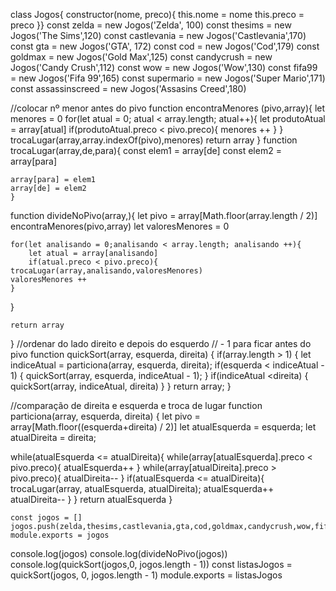 class Jogos{
    constructor(nome, preco){
        this.nome = nome
        this.preco = preco
    }}
    const zelda = new Jogos('Zelda', 100) 
    const thesims = new Jogos('The Sims',120) 
    const castlevania = new Jogos('Castlevania',170) 
    const gta = new Jogos('GTA', 172) 
    const cod = new Jogos('Cod',179) 
    const goldmax = new Jogos('Gold Max',125) 
    const candycrush = new Jogos('Candy Crush',112) 
    const wow = new Jogos('Wow',130) 
    const fifa99 = new Jogos('Fifa 99',165) 
    const supermario = new Jogos('Super Mario',171) 
    const assassinscreed = new Jogos('Assasins Creed',180) 
 
//colocar nº menor antes do pivo
function encontraMenores (pivo,array){
    let menores = 0
       for(let atual = 0; atual < array.length; atual++){
        let produtoAtual = array[atual]
        if(produtoAtual.preco < pivo.preco){
        menores ++
        }
    }
    trocaLugar(array,array.indexOf(pivo),menores)
    return array
     }
function trocaLugar(array,de,para){
    const elem1 = array[de]
    const elem2 = array[para]

    array[para] = elem1
    array[de] = elem2 
    }  
function divideNoPivo(array,){
    let pivo = array[Math.floor(array.length / 2)]
    encontraMenores(pivo,array)
    let valoresMenores = 0

    for(let analisando = 0;analisando < array.length; analisando ++){
        let atual = array[analisando]
        if(atual.preco < pivo.preco){
    trocaLugar(array,analisando,valoresMenores)
    valoresMenores ++
    }
}
        
    return array
}
//ordenar do lado direito e depois do esquerdo
// - 1 para ficar antes do pivo
function quickSort(array, esquerda, direita) {
    if(array.length > 1) {
        let indiceAtual = particiona(array, esquerda, direita);
    if(esquerda < indiceAtual - 1) {
        quickSort(array, esquerda, indiceAtual - 1);
    }
    if(indiceAtual <direita) {
        quickSort(array, indiceAtual, direita)
    }
    }
    return array;
}

//comparação de direita e esquerda e troca de lugar
 function particiona(array, esquerda, direita) {
     let pivo = array[Math.floor((esquerda+direita) / 2)]
     let atualEsquerda = esquerda;
     let atualDireita = direita;

while(atualEsquerda <= atualDireita){
    while(array[atualEsquerda].preco < pivo.preco){
        atualEsquerda++
        }
    while(array[atualDireita].preco > pivo.preco){
        atualDireita--
    }
    if(atualEsquerda <= atualDireita){
        trocaLugar(array, atualEsquerda, atualDireita);
        atualEsquerda++
        atualDireita--
    }
    }
    return atualEsquerda
 }  

    const jogos = []
    jogos.push(zelda,thesims,castlevania,gta,cod,goldmax,candycrush,wow,fifa99,supermario,assassinscreed)
    module.exports = jogos

console.log(jogos)
console.log(divideNoPivo(jogos))
console.log(quickSort(jogos,0, jogos.length - 1))
const listasJogos = quickSort(jogos, 0, jogos.length - 1)
module.exports = listasJogos
